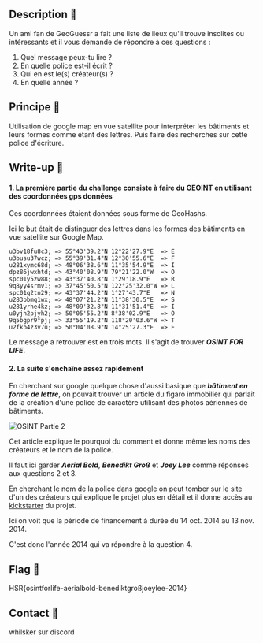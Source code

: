 ## Description :scroll:

Un ami fan de GeoGuessr a fait une liste de lieux qu'il trouve insolites ou intéressants et il vous demande de répondre à ces questions :

1. Quel message peux-tu lire ?
2. En quelle police est-il écrit ?
3. Qui en est le(s) créateur(s) ?
4. En quelle année ?

## Principe 💭

Utilisation de google map en vue satellite pour interpréter les bâtiments et leurs formes comme étant des lettres.
Puis faire des recherches sur cette police d'écriture.

## Write-up 📝

#### 1. La première partie du challenge consiste à faire du GEOINT en utilisant des coordonnées gps données

Ces coordonnées étaient données sous forme de GeoHashs.

Ici le but était de distinguer des lettres dans les formes des bâtiments en vue satellite sur Google Map.

```
u3bv18fu8c3; => 55°43'39.2"N 12°22'27.9"E  => E
u3busu37wcz; => 55°39'31.4"N 12°30'55.6"E  => F
u281xymc68d; => 48°06'38.6"N 11°35'54.9"E  => I
dpz86jwxhtd; => 43°40'08.9"N 79°21'22.0"W  => O
spc01y5zw88; => 43°37'40.8"N 1°29'18.9"E   => R
9q8yy4srmv1; => 37°45'50.5"N 122°25'32.0"W => L
spc01q2tn29; => 43°37'44.2"N 1°27'43.7"E   => N
u283bbmq1wx; => 48°07'21.2"N 11°38'30.5"E  => S
u281yrhe4kz; => 48°09'32.8"N 11°31'51.4"E  => I
u0yjh2pjyh2; => 50°05'55.2"N 8°38'02.9"E   => O
9q5bgpr9fpj; => 33°55'19.2"N 118°20'03.6"W => T
u2fkb4z3v7u; => 50°04'08.9"N 14°25'27.3"E  => F
```

Le message a retrouver est en trois mots. Il s'agit de trouver ***OSINT FOR LIFE***.

#### 2. La suite s'enchaîne assez rapidement

En cherchant sur google quelque chose d'aussi basique que ***bâtiment en forme de lettre***, on pouvait trouver un article du figaro immobilier qui parlait de la création d'une police de caractère utilisant des photos aériennes de bâtiments.

![OSINT Partie 2](https://github.com/Whilsker/CTF-Challenges/assets/17589828/564b3ce6-dd14-4c58-9fcb-641139d67661)

Cet article explique le pourquoi du comment et donne même les noms des créateurs et le nom de la police.

Il faut ici garder ***Aerial Bold***, ***Benedikt Groß*** et ***Joey Lee*** comme réponses aux questions 2 et 3.

En cherchant le nom de la police dans google on peut tomber sur le [site](https://benedikt-gross.de/projects/the-aerial-bold-project/) d'un des créateurs qui explique le projet plus en détail et il donne accès au [kickstarter](https://www.kickstarter.com/projects/357538735/aerial-bold-kickstart-the-planetary-search-for-let) du projet.

Ici on voit que la période de financement à durée du 14 oct. 2014 au 13 nov. 2014.

C'est donc l'année 2014 qui va répondre à la question 4.

## Flag 🚩

HSR{osintforlife-aerialbold-benediktgroßjoeylee-2014}

## Contact 📲

whilsker sur discord
